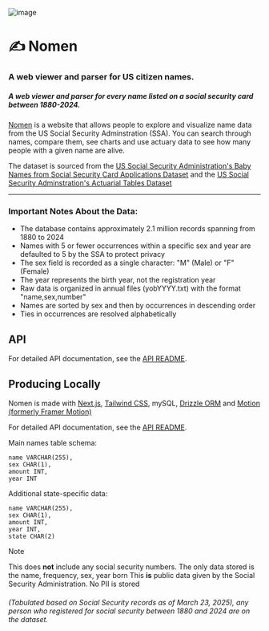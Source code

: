 ![image](https://github.com/user-attachments/assets/c873576d-5d4f-4b81-b525-3c97b93a783c)
# ✍️ Nomen
### A web viewer and parser for US citizen names.
##### A web viewer and parser for every name listed on a social security card between 1880-2024.

[Nomen](https://nomen.sh) is a website that allows people to explore and visualize name data from the US Social Security Adminstration (SSA). You can search through names, compare them, see charts and use actuary data to see how many people with a given name are alive.

The dataset is sourced from the [US Social Security Administration's Baby Names from Social Security Card Applications Dataset](https://catalog.data.gov/dataset/baby-names-from-social-security-card-applications-national-data) and the [US Social Security Adminstration's Actuarial Tables Dataset](https://www.ssa.gov/oact/STATS/table4c6.html)

---

### Important Notes About the Data:

- The database contains approximately 2.1 million records spanning from 1880 to 2024
- Names with 5 or fewer occurrences within a specific sex and year are defaulted to 5 by the SSA to protect privacy
- The sex field is recorded as a single character: "M" (Male) or "F" (Female)
- The year represents the birth year, not the registration year
- Raw data is organized in annual files (yobYYYY.txt) with the format "name,sex,number"
- Names are sorted by sex and then by occurrences in descending order
- Ties in occurrences are resolved alphabetically

## API

For detailed API documentation, see the [API README](/app/api/README.md).

## Producing Locally
Nomen is made with [Next.js](https://nextjs.org/), [Tailwind CSS](https://tailwindcss.com/), mySQL, [Drizzle ORM](https://orm.drizzle.team/) and [Motion (formerly Framer Motion)](https://motion.dev/)

For detailed API documentation, see the [API README](/app/api/README.md).

Main names table schema:

```
name VARCHAR(255),
sex CHAR(1),
amount INT,
year INT
```

Additional state-specific data:

```
name VARCHAR(255),
sex CHAR(1),
amount INT,
year INT,
state CHAR(2)
```

> [!NOTE]  
> This does **not** include any social security numbers. The only data stored is the name, frequency, sex, year born
> This **is** public data given by the Social Security Administration. No PII is stored
###### (Tabulated based on Social Security records as of March 23, 2025), any person who registered for social security between 1880 and 2024 are on the dataset.
